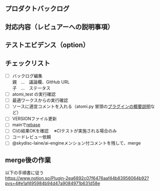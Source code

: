## プロダクトバックログ

## 対応内容（レビュアーへの説明事項）

## テストエビデンス（option）

## チェックリスト
- [ ] バックログ編集  
親　...　議論欄、GitHub URL  
子　...　ステータス
- [ ] atomi_test の実行確認
- [ ] 最適ワークスからの実行確認
- [ ] ソースに適宜コメントを入れる（atomi.py 冒頭の[プラグインの概要説明](https://www.notion.so/atomi-ec90d9cfeff44c5c863ffadc21918db8?pvs=4)など）
- [ ] VERSIONファイル更新
- [ ] mainで[rebase](https://www.notion.so/Git-1b95ed1c498b42e79b5f7c325d2f4302?pvs=4#5695fa0649a04cbdb94c90bda8c91fb7)
- [ ] CIの結果OKを確認 　※CIテストが実施される場合のみ
- [ ] コードレビュー依頼
- [ ] @skydisc-laine/ai-engineメンション付コメントを残して、merge  

## merge後の作業
以下の手順書に従う  
https://www.notion.so/Plugin-2ea6892c07f6476aaf44b83956064b92?pvs=4#e1af495984b94d47a9084971b631d58e
